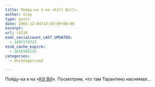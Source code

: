 ```yaml
---
title: Пойду-ка я на «Kill Bill».
author: Gray
type: posts
date: 2003-12-04T14:50:09+00:00
excerpt:
url: /4234
esml_socialcount_LAST_UPDATED:
  - 1497174723
essb_cache_expire:
  - 1616560135
categories:
  - Uncategorized

---
```








Пойду-ка я на &#171;<a href="http://kinoodessa.com/release/killbill_vol1.html" target="_blank">Kill Bill</a>&#171;. Посмотрим, что там Тарантино наснимал&#8230;